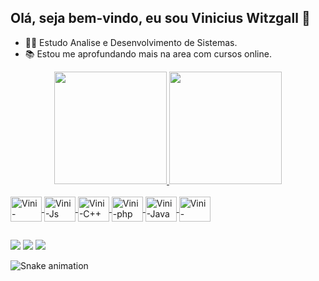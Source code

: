 ## Olá, seja bem-vindo, eu sou Vinicius Witzgall 👋

- 👨‍💻 Estudo Analise e Desenvolvimento de Sistemas.
- 📚 Estou me aprofundando mais na area com cursos online.

<div align="center">
  <a href="https://github.com/ViniciusWitzgall/ViniciusWitzgall">
  <img height="180em" src="https://github-readme-stats.vercel.app/api?username=ViniciusWitzgall&show_icons=true&theme=dark&include_all_commits=true&count_private=true"/>
  <img height="180em" src="https://github-readme-stats.vercel.app/api/top-langs/?username=ViniciusWitzgall&layout=compact&langs_count=7&theme=dark"/>
</div>

  <div style="display: inline_block"><br>
    <i class="devicon-javascript-plain"></i>
  
    
  <img align="center" alt="Vini-Laravel" height="40" width="50" src="https://cdn.jsdelivr.net/gh/devicons/devicon/icons/laravel/laravel-plain-wordmark.svg"> 
  <img align="center" alt="Vini-Js" height="40" width="50" src="https://cdn.jsdelivr.net/gh/devicons/devicon/icons/javascript/javascript-original.svg">
  <img align="center" alt="Vini-C++" height="40" width="50" src="https://cdn.jsdelivr.net/gh/devicons/devicon/icons/cplusplus/cplusplus-original.svg">
  <img align="center" alt="Vini-php" height="40" width="50" src="https://cdn.jsdelivr.net/gh/devicons/devicon/icons/php/php-plain.svg">
  <img align="center" alt="Vini-Java" height="40" width="50" src="https://cdn.jsdelivr.net/gh/devicons/devicon/icons/java/java-plain-wordmark.svg">
  <img align="center" alt="Vini-HTML" height="40" width="50" src="https://cdn.jsdelivr.net/gh/devicons/devicon/icons/mysql/mysql-original-wordmark.svg">
 
</div>
      <!--   https://devicon.dev/   --> 
  
  ##
  
  <div> 
  <a href="https://www.instagram.com/vinicius.witzgall/" target="_blank"><img src="https://img.shields.io/badge/-Instagram-%23E4405F?style=for-the-badge&logo=instagram&logoColor=white" target="_blank"></a>
  <a href = "mailto:viniwitz@gmail.com"><img src="https://img.shields.io/badge/-Gmail-%23333?style=for-the-badge&logo=gmail&logoColor=white" target="_blank"></a>
  <a href="https://www.linkedin.com/in/vinicius-witzgall-90578b15a/" target="_blank"><img src="https://img.shields.io/badge/-LinkedIn-%230077B5?style=for-the-badge&logo=linkedin&logoColor=white" target="_blank"></a> 
 
  ![Snake animation](https://github.com/ViniciusWitzgall/ViniciusWitzgall/blob/output/github-contribution-grid-snake.svg)
 
</div>

